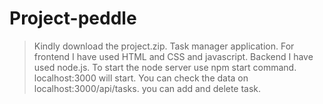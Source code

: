 # Project-peddle
> Kindly download the project.zip. 
> Task manager application.
> For frontend I have used HTML and CSS and javascript.
> Backend I have used node.js.
> To start the node server use npm start command.
> localhost:3000 will start.
> You can check the data on localhost:3000/api/tasks.
> you can add and delete task.
